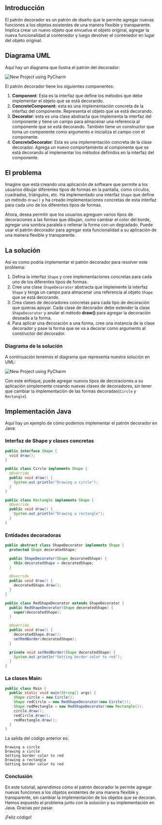 ## Introducción
El patrón decorador es un patrón de diseño que le permite agregar nuevas funciones a los objetos existentes de una manera flexible y transparente. Implica crear un nuevo objeto que envuelva el objeto original, agregar la nueva funcionalidad al contenedor y luego devolver el contenedor en lugar del objeto original.

## Diagrama UML
Aquí hay un diagrama que ilustra el patrón del decorador:

![New Project using PyCharm](https://drive.google.com/uc?export=view&id=1AEYMal_DTjLNyJn4zLhL1WanPGFpsdkc)

El patrón decorador tiene los siguientes componentes:

1. **Component**: Esta es la interfaz que define los métodos que debe implementar el objeto que se está decorando.
2. **ConcreteComponent**: esta es una implementación concreta de la interfaz del componente. Representa el objeto que se está decorando.
3. **Decorator**: esta es una clase abstracta que implementa la interfaz del componente y tiene un campo para almacenar una referencia al componente que se está decorando. También tiene un constructor que toma un componente como argumento e inicializa el campo con el componente.
4. **ConcreteDecorator**: Esta es una implementación concreta de la clase decorador. Agrega un nuevo comportamiento al componente que se está decorando al implementar los métodos definidos en la interfaz del componente.

## El problema
Imagine que está creando una aplicación de software que permite a los usuarios dibujar diferentes tipos de formas en la pantalla, como círculos, cuadrados, triángulos, etc. Ha implementado una interfaz `Shape` que define un método `draw()` y ha creado implementaciones concretas de esta interfaz para cada uno de los diferentes tipos de formas.

Ahora, desea permitir que los usuarios agreguen varios tipos de decoraciones a las formas que dibujan, como cambiar el color del borde, agregar una sombra paralela o rellenar la forma con un degradado. Puede usar el patrón decorador para agregar esta funcionalidad a su aplicación de una manera flexible y transparente.

## La solución
Así es como podría implementar el patrón decorador para resolver este problema:

1. Defina la interfaz `Shape` y cree implementaciones concretas para cada uno de los diferentes tipos de formas.
2. Cree una clase `ShapeDecorator` abstracta que implemente la interfaz `Shape` y tenga un campo para almacenar una referencia al objeto `Shape` que se está decorando.
3. Crea clases de decoradores concretas para cada tipo de decoración que quieras apoyar. Cada clase de decorador debe extender la clase `ShapeDecorator` y anular el método **draw()** para agregar la decoración deseada a la forma.
4. Para aplicar una decoración a una forma, cree una instancia de la clase decorador y pase la forma que se va a decorar como argumento al constructor del decorador.

### Diagrama de la solución
A continuación tenemos el diagrama que representa nuestra solución en UML:

![New Project using PyCharm](https://drive.google.com/uc?export=view&id=1rBrpRoOd4thzHWpUrK0P3RQDbucppp3w)

Con este enfoque, puede agregar nuevos tipos de decoraciones a su aplicación simplemente creando nuevas clases de decoradores, sin tener que cambiar la implementación de las formas decoradas(`Circle` y `Rectangle`).

## Implementación Java
Aquí hay un ejemplo de cómo podemos implementar el patrón decorador en Java:

### Interfaz de Shape y clases concretas
````java
public interface Shape {
  void draw();
}

public class Circle implements Shape {
  @Override
  public void draw() {
    System.out.println("Drawing a circle");
  }
}

public class Rectangle implements Shape {
  @Override
  public void draw() {
    System.out.println("Drawing a rectangle");
  }
}
````

### Entidades decoradoras
````java
public abstract class ShapeDecorator implements Shape {
  protected Shape decoratedShape;

  public ShapeDecorator(Shape decoratedShape) {
    this.decoratedShape = decoratedShape;
  }

  @Override
  public void draw() {
    decoratedShape.draw();
  }
}

public class RedShapeDecorator extends ShapeDecorator {
  public RedShapeDecorator(Shape decoratedShape) {
    super(decoratedShape);
  }

  @Override
  public void draw() {
    decoratedShape.draw();
    setRedBorder(decoratedShape);
  }

  private void setRedBorder(Shape decoratedShape) {
    System.out.println("Setting border color to red");
  }
}
````

### La clases Main:

````java
public class Main {
  public static void main(String[] args) {
    Shape circle = new Circle();
    Shape redCircle = new RedShapeDecorator(new Circle());
    Shape redRectangle = new RedShapeDecorator(new Rectangle());
    circle.draw();
    redCircle.draw();
    redRectangle.draw();
  }
}
````

La salida del código anterior es:

````commandline
Drawing a circle
Drawing a circle
Setting border color to red
Drawing a rectangle
Setting border color to red
````

### Conclusión
En este tutorial, aprendimos cómo el patrón decorador le permite agregar nuevas funciones a los objetos existentes de una manera flexible y transparente, sin cambiar la implementación de los objetos que se decoran. Hemos expuesto el problema junto con la solución y su implementación en Java. Gracias por pasar.

¡Feliz código!